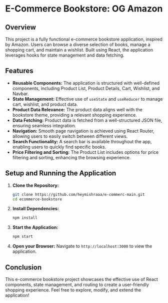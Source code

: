 # E-Commerce Bookstore: OG Amazon

## Overview
This project is a fully functional e-commerce bookstore application, inspired by Amazon. Users can browse a diverse selection of books, manage a shopping cart, and maintain a wishlist. Built using React, the application leverages hooks for state management and data fetching.

## Features
- **Reusable Components:** The application is structured with well-defined components, including Product List, Product Details, Cart, Wishlist, and Navbar.
- **State Management:** Effective use of `useState` and `useReducer` to manage cart, wishlist, and product data.
- **Product Data Relevance:** The product data aligns well with the bookstore theme, providing a relevant shopping experience.
- **Data Fetching:** Product data is fetched from a well-structured JSON file, ensuring seamless integration.
- **Navigation:** Smooth page navigation is achieved using React Router, allowing users to easily switch between different views.
- **Search Functionality:** A search bar is available throughout the app, enabling users to quickly find specific books.
- **Price Filtering and Sorting:** The Product List includes options for price filtering and sorting, enhancing the browsing experience.

## Setup and Running the Application

1. **Clone the Repository:**
   ```bash
   git clone https://github.com/heymishraaa/e-commerc-main.git
   cd ecommerce-bookstore
   ```

2. **Install Dependencies:**
   ```bash
   npm install
   ```

3. **Start the Application:**
   ```bash
   npm start
   ```

4. **Open your Browser:**
   Navigate to `http://localhost:3000` to view the application.

## Conclusion
This e-commerce bookstore project showcases the effective use of React components, state management, and routing to create a user-friendly shopping experience. Feel free to explore, modify, and extend the application!
